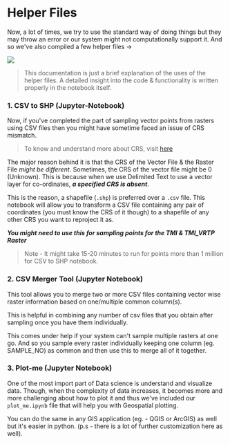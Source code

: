 ﻿
# Helper Files

Now, a lot of times, we try to use the standard way of doing things but they may throw an error or our system might not computationally support it. And so we've also compiled a few helper files ->  

![](https://media.giphy.com/media/1qchCIQZBxQJZpbfZ2/giphy.gif)

> This documentation is just a brief explanation of the uses of the helper files. A detailed insight into the code & functionality is written properly in the notebook itself.

  

### 1. CSV to SHP (Jupyter-Notebook)

Now, if you've completed the part of sampling vector points from rasters using CSV files then you might have sometime faced an issue of CRS mismatch.

> To know and understand more about CRS, visit [here](https://www.earthdatascience.org/courses/earth-analytics/spatial-data-r/intro-to-coordinate-reference-systems/)

The major reason behind it is that the CRS of the Vector File & the Raster File *might be different*. Sometimes, the CRS of the vector file might be 0 (Unknown). This is because when we use Delimited Text to use a vector layer for co-ordinates, ***a specified CRS is absent***.


This is the reason, a shapefile (`.shp`) is preferred over a `.csv` file. This notebook will allow you to transform a CSV file containing any pair of coordinates (you must know the CRS of it though) to a shapefile of any other CRS you want to reproject it as.

***You might need to use this for sampling points for the TMI & TMI_VRTP Raster***

> Note - It might take 15-20 minutes to run for points more than 1 million for CSV to SHP notebook.

  

### 2. CSV Merger Tool (Jupyter Notebook)

This tool allows you to merge two or more CSV files containing vector wise raster information based on one/multiple common column(s).

This is helpful in combining any number of csv files that you obtain after sampling once you have them individually.

This comes under help if your system can't sample multiple rasters at one go. And so you sample every raster individually keeping one column (eg. SAMPLE_NO) as common and then use this to merge all of it together.


### 3. Plot-me (Jupyter Notebook)

One of the most import part of Data science is understand and visualize data. Though, when the complexity of data increases, it becomes more and more challenging about how to plot it and thus we've included our `plot_me.ipynb` file that will help you with Geospatial plotting. 

You can do the same in any GIS application (eg. - QGIS or ArcGIS) as well but it's easier in python. (p.s - there is a lot of further customization here as well).


 